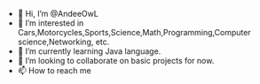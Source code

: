 - 👋 Hi, I’m @AndeeOwL
- 👀 I’m interested in Cars,Motorcycles,Sports,Science,Math,Programming,Computer science,Networking, etc.
- 🌱 I’m currently learning Java language.
- 💞️ I’m looking to collaborate on basic projects for now.
- 📫 How to reach me 

<!---
AndeeOwL/AndeeOwL is a ✨ special ✨ repository because its `README.md` (this file) appears on your GitHub profile.
You can click the Preview link to take a look at your changes.
--->

